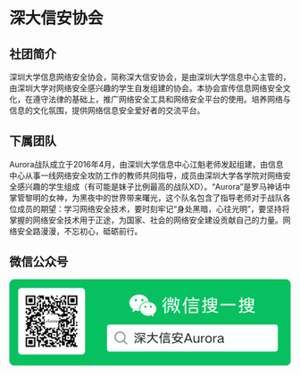 # 深大信安协会

## 社团简介
深圳大学信息网络安全协会，简称深大信安协会，是由深圳大学信息中心主管的，由深圳大学对网络安全感兴趣的学生自发组建的协会。本协会宣传信息网络安全文化，在遵守法律的基础上，推广网络安全工具和网络安全平台的使用。培养网络与信息的文化氛围，提供网络信息安全爱好者的交流平台。

## 下属团队
Aurora战队成立于2016年4月，由深圳大学信息中心江魁老师发起组建，由信息中心从事一线网络安全攻防工作的教师共同指导，成员由深圳大学各学院对网络安全感兴趣的学生组成（有可能是妹子比例最高的战队XD）。“Aurora”是罗马神话中掌管黎明的女神，为黑夜中的世界带来曙光，这个队名包含了指导老师对于战队各位成员的期望：学习网络安全技术，要时刻牢记“身处黑暗，心往光明”，要坚持将掌握的网络安全技术用于正途，为国家、社会的网络安全建设贡献自己的力量。网络安全路漫漫，不忘初心，砥砺前行。

## 微信公众号
![微信公众号二维码](./qrcode.png)
